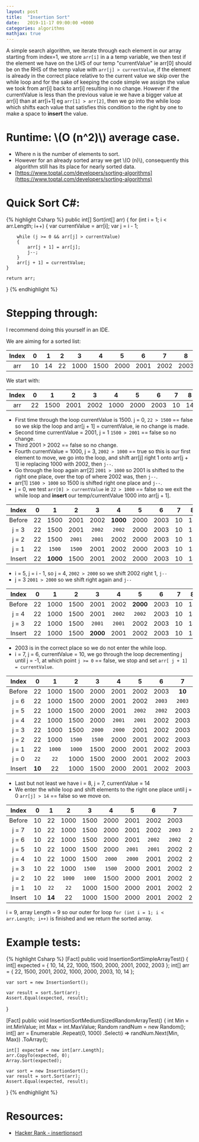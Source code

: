```yaml
---
layout: post
title:  "Insertion Sort"
date:   2019-11-17 09:00:00 +0000
categories: algorithms
mathjax: true
---
```

A simple search algorithm, we iterate through each element in our array starting from index=1, we store `arr[i]` in a a temp variable, we then test if the element we have on the LHS of our temp "currentValue" ie arr[0] should be on the RHS of the temp value with `arr[j] > currentValue`, if the element is already in the correct place relative to the current value we  skip over the while loop and for the sake of keeping the code simple we assign the value we took from arr[i] back to arr[i] resulting in no change. However if the currentValue is less than the previous value ie we have a bigger value at arr[i] than at arr[i+1] eg `arr[1] > arr[2]`, then we go into the while loop which shifts each value that satisfies this condition to the right by one to make a space to **insert** the value.

# Runtime: \\(O (n^2)\\) average case.
* Where n is the number of elements to sort.
* However for an already sorted array we get \\(O (n)\\), consequently this algorithm still has its place for nearly sorted data.
* [https://www.toptal.com/developers/sorting-algorithms](https://www.toptal.com/developers/sorting-algorithms)

# Quick Sort C#:
{% highlight Csharp %}
public int[] Sort(int[] arr)
{
	for (int i = 1; i < arr.Length; i++)
	{
		var currentValue = arr[i];
		var j = i - 1;

		while (j >= 0 && arr[j] > currentValue)
		{
			arr[j + 1] = arr[j];
			j--;
		}
		arr[j + 1] = currentValue;
	}

	return arr;
}
{% endhighlight %}

# Stepping through:
I recommend doing this yourself in an IDE.

We are aiming for a sorted list:

| Index |  0  |   1  |   2  |   3  |   4  |   5  |   6  |  7   |  8   |
|:-----:|:---:|:----:|:----:|:----:|:----:|:----:|:----:|:----:|:----:|
| arr   |  10 |  14  |  22  | 1000 | 1500 | 2000 | 2001 | 2002 | 2003 |

We start with:

| Index |  0  |   1  |   2  |   3  |  4   |   5  |   6  |  7  |  8  |
|:-----:|:---:|:----:|:----:|:----:|:----:|:----:|:----:|:---:|:---:|
| arr   | 22  | 1500 | 2001 | 2002 | 1000 | 2000 | 2003 | 10  | 14  |

* First time through the loop currentValue is 1500. j = 0, `22 > 1500` == false so we skip the loop and arr[j + 1] = currentValue, ie no change is made.
* Second time currentValue = 2001, j = 1 `1500 > 2001` == false so no change.
* Third 2001 > 2002 == false so no change.
* Fourth currentValue = 1000, j = 3, `2002 > 1000` == true so this is our first element to move, we go into the loop, and shift arr[j] right 1 onto  arr[j + 1] ie replacing 1000 with 2002, then `j--`.
* Go through the loop again arr[2] `2001 > 1000` so 2001 is shifted to the right one place, over the top of where 2002 was, then `j--`.
* arr[1] `1500 > 1000` so 1500 is shifted right one place and `j--`.
* j = 0, we test `arr[0] > currentValue` ie `22 > 1000` == false so we exit the while loop and **insert** our temp/currentValue 1000 into arr[j + 1]. 

| Index  |  0  |     1    |    2   |    3   |     4    |   5  |   6  |  7  |  8  |
|:------:|:---:|:--------:|:------:|:------:|:--------:|:----:|:----:|:---:|:---:|
| Before | 22  |   1500   |  2001  |  2002  | **1000** | 2000 | 2003 | 10  | 14  |
| j = 3  | 22  |   1500   |  2001  | `2002` |  `2002`  | 2000 | 2003 | 10  | 14  |
| j = 2  | 22  |   1500   | `2001` | `2001` |   2002   | 2000 | 2003 | 10  | 14  |
| j = 1  | 22  |   `1500` | `1500` |  2001  |   2002   | 2000 | 2003 | 10  | 14  |
| Insert | 22  | **1000** |  1500  |  2001  |   2002   | 2000 | 2003 | 10  | 14  |

* i = 5, j = i - 1, so j = 4, `2002 > 2000` so we shift 2002 right 1, `j--`
* j = 3 `2001 > 2000` so we shift right again and `j--`

| Index  |  0  |  1   |    2  |     3    |     4   |     5    |   6  |  7  |  8  |
|:------:|:---:|:----:|:-----:|:--------:|:-------:|:--------:|:----:|:---:|:---:|
| Before | 22  | 1000 |  1500 |   2001   |   2002  | **2000** | 2003 | 10  | 14  |
| j = 4  | 22  | 1000 |  1500 |   2001   |  `2002` |  `2002`  | 2003 | 10  | 14  |
| j = 3  | 22  | 1000 |  1500 |  `2001`  |  `2001` |   2002   | 2003 | 10  | 14  |
| Insert | 22  | 1000 |  1500 | **2000** |   2001  |   2002   | 2003 | 10  | 14  |

* 2003 is in the correct place so we do not enter the while loop.
* i = 7, j = 6, currentValue = 10, we go through the loop decrementing j until j = -1, at which point `j >= 0` == false, we stop and set `arr[ j + 1] = currentValue`.

| Index  |  0      |    1   |    2   |   3    |    4   |   5    |    6   |   7    |  8  |
|:------:|:-------:|:------:|:------:|:------:|:------:|:------:|:------:|:------:|:---:|
| Before |   22    |  1000  |  1500  |  2000  | 2001   |  2002  |  2003  | **10** | 14  |
| j = 6  |   22    |  1000  |  1500  |  2000  | 2001   |  2002  | `2003` | `2003` | 14  |
| j = 5  |   22    |  1000  |  1500  |  2000  | 2001   | `2002` | `2002` |  2003  | 14  |
| j = 4  |   22    |  1000  |  1500  |  2000  | `2001` | `2001` |  2002  |  2003  | 14  |
| j = 3  |   22    |  1000  |  1500  | `2000` | `2000` |  2001  |  2002  |  2003  | 14  |
| j = 2  |   22    |  1000  | `1500` | `1500` | 2000   |  2001  |  2002  |  2003  | 14  |
| j = 1  |   22    | `1000` | `1000` |  1500  | 2000   |  2001  |  2002  |  2003  | 14  |
| j = 0  |  `22`   |  `22`  |  1000  |  1500  | 2000   |  2001  |  2002  |  2003  | 14  |
| Insert | **10**  |   22   |  1000  |  1500  | 2000   |  2001  |  2002  |  2003  | 14  |

* Last but not least we have i = 8, j = 7, currentValue = 14
* We enter the while loop and shift elements to the right one place until j = 0 `arr[j] > 14` == false so we move on.

| Index  |  0  |    1   |    2   |   3    |    4   |   5    |    6   |   7    |    8    |
|:------:|:---:|:------:|:------:|:------:|:------:|:------:|:------:|:------:|:-------:|
| Before | 10  |   22   |  1000  |  1500  | 2000   |  2001  |  2002  |  2003  | **14**  |
| j = 7  | 10  |   22   |  1000  |  1500  | 2000   |  2001  |  2002  | `2003` |  `2003` |
| j = 6  | 10  |   22   |  1000  |  1500  | 2000   |  2001  | `2002` | `2002` |   2003  |
| j = 5  | 10  |   22   |  1000  |  1500  | 2000   | `2001` | `2001` |  2002  |   2003  |
| j = 4  | 10  |   22   |  1000  |  1500  | `2000` | `2000` |  2001  |  2002  |   2003  |
| j = 3  | 10  |   22   |  1000  | `1500` | `1500` |  2000  |  2001  |  2002  |   2003  |
| j = 2  | 10  |   22   | `1000` | `1000` |  1500  |  2000  |  2001  |  2002  |   2003  |
| j = 1  | 10  |  `22`  |  `22`  |  1000  |  1500  |  2000  |  2001  |  2002  |   2003  |
| Insert | 10  | **14** |   22   |  1000  |  1500  |  2000  |  2001  |  2002  |   2003  |

i = 9, array Length = 9 so our outer for loop `for (int i = 1; i < arr.Length; i++)` is finished and we return the sorted array.

# Example tests:
{% highlight Csharp %}
[Fact]
public void InsertionSortSimpleArrayTest()
{
	int[] expected = { 10, 14, 22, 1000, 1500, 2000, 2001, 2002, 2003 };
	int[] arr = { 22, 1500, 2001, 2002, 1000, 2000, 2003, 10, 14 };

	var sort = new InsertionSort();

	var result = sort.Sort(arr);
	Assert.Equal(expected, result);
}

[Fact]
public void InsertionSortMediumSizedRandomArrayTest()
{
	int Min = int.MinValue;
	int Max = int.MaxValue;
	Random randNum = new Random();
	int[] arr = Enumerable
		.Repeat(0, 1000)
		.Select(i => randNum.Next(Min, Max))
		.ToArray();

	int[] expected = new int[arr.Length];
	arr.CopyTo(expected, 0);
	Array.Sort(expected);

	var sort = new InsertionSort();
	var result = sort.Sort(arr);
	Assert.Equal(expected, result);
}
{% endhighlight %}

# Resources:
* [Hacker Rank - insertionsort ](https://www.hackerrank.com/challenges/insertionsort2/problem)